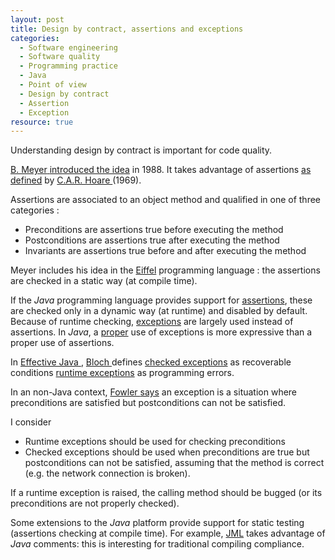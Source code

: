 ```yaml
--- 
layout: post 
title: Design by contract, assertions and exceptions
categories:
  - Software engineering
  - Software quality
  - Programming practice
  - Java
  - Point of view
  - Design by contract
  - Assertion
  - Exception
resource: true
---
```

<p>Understanding design by contract is important for code quality.</p>
<p>
	<span itemprop="citation" itemscope itemtype="http://schema.org/Book">
		<link itemprop="sameAs" href="http://www.worldcat.org/oclc/17675237"></link>
		<span itemprop="author" itemscope itemtype="http://schema.org/Person">
			<a itemprop="sameAs" href="http://viaf.org/viaf/51714577">
				<span itemprop="name">B. Meyer</span>
			</a>
		</span>
		<a href="http://www.worldcat.org/oclc/17675237">introduced the idea</a>
		in <span itemprop="copyrightYear">1988</span>. 
	</span>
	It takes advantage of 
	<span itemprop="citation" itemscope itemtype="http://schema.org/ScholarlyArticle">
		<link itemprop="sameAs" href="http://dx.doi.org/10.1145/363235.363259"></link>
		<span itemprop="about">assertions</span>
		<a href="http://dx.doi.org/10.1145/363235.363259"> as defined</a> 
		by 
		<span itemprop="author" itemscope itemtype="http://schema.org/Person">
			<a itemprop="sameAs" href="http://viaf.org/viaf/108123782">
				<span itemprop="name">
				C.A.R. Hoare
				</span>
			</a>
		</span>
		(<span itemprop="copyrightYear">1969</span>).
	</span>
</p>
<p>
	Assertions are associated to an object method and qualified in
	one of three categories :
</p>
<ul>
	<li>Preconditions are assertions true before executing the method</li>
	<li>Postconditions are assertions true after executing the method</li>
	<li>Invariants are assertions true before and after executing the method</li>
</ul>
<p>
	Meyer includes his idea in the <a href="http://www.eiffel.com/">Eiffel</a>
	programming language : the assertions are checked in a static way (at
	compile time).
</p>
<p>
	If the <em>Java</em> programming language provides support for 
	<a href="http://docs.oracle.com/javase/7/docs/technotes/guides/language/assert.html">assertions</a>,
	these are checked only in a dynamic way (at runtime) and disabled by default. Because of runtime checking, 
	<a href="http://docs.oracle.com/javase/tutorial/essential/exceptions/">exceptions</a>
	are largely used instead of assertions. 
	In <i>Java</i>, a <a href="http://docs.oracle.com/javase/tutorial/essential/exceptions/runtime.html">proper</a> use of
	exceptions is more expressive than a proper use of assertions.
</p>
<p>
	<span itemprop="citation" itemscope itemtype="http://schema.org/Book">
		In 
		<a itemprop="sameAs" href="http://www.worldcat.org/oclc/124025332">
			<span itemprop="name">Effective Java</span>
		</a>, 
		<span itemprop="author" itemscope itemtype="http://schema.org/Person">
			<a itemprop="sameAs" href="http://viaf.org/viaf/71793922">
				<span itemprop="name">
					Bloch
				</span>
			</a>
		</span> 
		defines 		
		<a href="http://docs.oracle.com/javase/7/docs/api/java/lang/Exception.html">checked exceptions</a> as recoverable conditions
		<a href="http://docs.oracle.com/javase/7/docs/api/java/lang/RuntimeException.html">runtime exceptions</a> as programming errors.
	</span> 
</p>
<p>
	In an non-Java context, 
	<span itemprop="citation" itemscope itemtype="http://schema.org/Book">
		<span itemprop="author" itemscope itemtype="http://schema.org/Person">
			<a itemprop="sameAs" href="http://viaf.org/viaf/5145169">
				<span itemprop="name">
					Fowler
				</span>
			</a>
		</span>
		<a itemprop="sameAs" href="http://www.worldcat.org/oclc/630586726">says</a>
		 an exception is a situation where preconditions are satisfied but postconditions can not be satisfied.
	</span>
</p>
<p>I consider</p>
<ul>
	<li>Runtime exceptions should be used for checking preconditions</li>
	<li>
		Checked exceptions should be used when preconditions are true but postconditions can not be satisfied, assuming that the method is correct (e.g. the network connection is broken).&nbsp;
	</li>
</ul>
<p>
If a runtime exception is raised, the calling method should be bugged (or its preconditions are not properly checked).
</p>
<p>
	Some extensions to the <em>Java</em> platform provide support for static
	testing (assertions checking at compile time). For example, <a href="http://www.eecs.ucf.edu/~leavens/JML/">JML</a> takes advantage of <em>Java</em> comments: this is interesting for traditional compiling compliance.
</p>